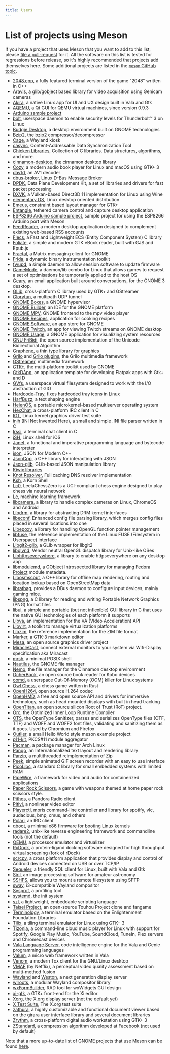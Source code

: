 ```yaml
---
title: Users
...
```


# List of projects using Meson

If you have a project that uses Meson that you want to add to this
list, please [file a
pull-request](https://github.com/mesonbuild/meson/edit/master/docs/markdown/Users.md)
for it. All the software on this list is tested for regressions before
release, so it's highly recommended that projects add themselves
here. Some additional projects are listed in the [`meson` GitHub
topic](https://github.com/topics/meson).

 - [2048.cpp](https://github.com/plibither8/2048.cpp), a fully featured terminal version of the game "2048" written in C++
 - [Aravis](https://github.com/AravisProject/aravis), a glib/gobject based library for video acquisition using Genicam cameras
 - [Akira](https://github.com/akiraux/Akira), a native Linux app for UI and UX design built in Vala and Gtk
 - [AQEMU](https://github.com/tobimensch/aqemu), a Qt GUI for QEMU virtual machines, since version 0.9.3
 - [Arduino sample project](https://github.com/jpakkane/mesonarduino)
 - [bolt](https://gitlab.freedesktop.org/bolt/bolt), userspace daemon to enable security levels for Thunderbolt™ 3 on Linux
 - [Budgie Desktop](https://github.com/budgie-desktop/budgie-desktop), a desktop environment built on GNOME technologies
 - [Bzip2](https://gitlab.com/federicomenaquintero/bzip2), the bzip2 compressor/decompressor
 - [Cage](https://github.com/Hjdskes/cage), a Wayland kiosk
 - [casync](https://github.com/systemd/casync), Content-Addressable Data Synchronization Tool
 - [Chicken Libraries](https://github.com/chicken-libraries), Collection of C libraries. Data structures, algorithms, and more.
 - [cinnamon-desktop](https://github.com/linuxmint/cinnamon-desktop), the cinnamon desktop library
 - [Cozy](https://github.com/geigi/cozy), a modern audio book player for Linux and macOS using GTK+ 3
 - [dav1d](https://code.videolan.org/videolan/dav1d), an AV1 decoder
 - [dbus-broker](https://github.com/bus1/dbus-broker), Linux D-Bus Message Broker
 - [DPDK](http://dpdk.org/browse/dpdk), Data Plane Development Kit, a set of libraries and drivers for fast packet processing
 - [DXVK](https://github.com/doitsujin/dxvk), a Vulkan-based Direct3D 11 implementation for Linux using Wine
 - [elementary OS](https://github.com/elementary/), Linux desktop oriented distribution
 - [Emeus](https://github.com/ebassi/emeus), constraint based layout manager for GTK+
 - [Entangle](https://entangle-photo.org/), tethered camera control and capture desktop application
 - [ESP8266 Arduino sample project](https://github.com/trilader/arduino-esp8266-meson), sample project for using the ESP8266 Arduino port with Meson
 - [FeedReader](https://github.com/jangernert/FeedReader), a modern desktop application designed to complement existing web-based RSS accounts
 - [Flecs](https://github.com/SanderMertens/flecs), a Fast and Lightweight ECS (Entity Component System) C library
 - [Foliate](https://github.com/johnfactotum/foliate), a simple and modern GTK eBook reader, built with GJS and Epub.js
 - [Fractal](https://wiki.gnome.org/Apps/Fractal/), a Matrix messaging client for GNOME
 - [Frida](https://github.com/frida/frida-core), a dynamic binary instrumentation toolkit
 - [fwupd](https://github.com/hughsie/fwupd), a simple daemon to allow session software to update firmware
 - [GameMode](https://github.com/FeralInteractive/gamemode), a daemon/lib combo for Linux that allows games to request a set of optimisations be temporarily applied to the host OS
 - [Geary](https://wiki.gnome.org/Apps/Geary), an email application built around conversations, for the GNOME 3 desktop.
 - [GLib](https://gitlab.gnome.org/GNOME/glib), cross-platform C library used by GTK+ and GStreamer
 - [Glorytun](https://github.com/angt/glorytun), a multipath UDP tunnel
 - [GNOME Boxes](https://gitlab.gnome.org/GNOME/gnome-boxes), a GNOME hypervisor
 - [GNOME Builder](https://gitlab.gnome.org/GNOME/gnome-builder), an IDE for the GNOME platform
 - [GNOME MPV](https://github.com/gnome-mpv/gnome-mpv), GNOME frontend to the mpv video player
 - [GNOME Recipes](https://gitlab.gnome.org/GNOME/recipes), application for cooking recipes
 - [GNOME Software](https://gitlab.gnome.org/GNOME/gnome-software), an app store for GNOME
 - [GNOME Twitch](https://github.com/vinszent/gnome-twitch), an app for viewing Twitch streams on GNOME desktop
 - [GNOME Usage](https://gitlab.gnome.org/GNOME/gnome-usage), a GNOME application for visualizing system resources
 - [GNU FriBidi](https://github.com/fribidi/fribidi), the open source implementation of the Unicode Bidirectional Algorithm
 - [Graphene](https://ebassi.github.io/graphene/), a thin type library for graphics
 - [Grilo](https://git.gnome.org/browse/grilo) and [Grilo plugins](https://git.gnome.org/browse/grilo-plugins), the Grilo multimedia framework
 - [GStreamer](https://gitlab.freedesktop.org/gstreamer/gstreamer), multimedia framework
 - [GTK+](https://gitlab.gnome.org/GNOME/gtk), the multi-platform toolkit used by GNOME
 - [GtkDApp](https://gitlab.com/csoriano/GtkDApp), an application template for developing Flatpak apps with Gtk+ and D
 - [GVfs](https://git.gnome.org/browse/gvfs/), a userspace virtual filesystem designed to work with the I/O abstraction of GIO
 - [Hardcode-Tray](https://github.com/bil-elmoussaoui/Hardcode-Tray), fixes hardcoded tray icons in Linux
 - [HarfBuzz](https://github.com/harfbuzz/harfbuzz), a text shaping engine
 - [HelenOS](http://helenos.org), a portable microkernel-based multiserver operating system
 - [HexChat](https://github.com/hexchat/hexchat), a cross-platform IRC client in C
 - [IGT](https://gitlab.freedesktop.org/drm/igt-gpu-tools), Linux kernel graphics driver test suite
 - [inih](https://github.com/benhoyt/inih) (INI Not Invented Here), a small and simple .INI file parser written in C
 - [Irssi](https://github.com/irssi/irssi), a terminal chat client in C
 - [iSH](https://github.com/tbodt/ish), Linux shell for iOS
 - [Janet](https://github.com/janet-lang/janet), a functional and imperative programming language and bytecode interpreter
 - [json](https://github.com/nlohmann/json), JSON for Modern C++
 - [JsonCpp](https://github.com/open-source-parsers/jsoncpp), a C++ library for interacting with JSON
 - [Json-glib](https://gitlab.gnome.org/GNOME/json-glib), GLib-based JSON manipulation library
 - [Kiwix libraries](https://github.com/kiwix/kiwix-lib)
 - [Knot Resolver](https://gitlab.labs.nic.cz/knot/knot-resolver), Full caching DNS resolver implementation
 - [Ksh](https://github.com/att/ast), a Korn Shell
 - [Lc0](https://github.com/LeelaChessZero/lc0), LeelaChessZero is a UCI-compliant chess engine designed to play chess via neural network
 - [Le](https://github.com/kirushyk/le), machine learning framework
 - [libcamera](https://git.linuxtv.org/libcamera.git/), a library to handle complex cameras on Linux, ChromeOS and Android
 - [Libdrm](https://gitlab.freedesktop.org/mesa/drm), a library for abstracting DRM kernel interfaces
 - [libeconf](https://github.com/openSUSE/libeconf), Enhanced config file parsing library, which merges config files placed in several locations into one
 - [Libepoxy](https://github.com/anholt/libepoxy/), a library for handling OpenGL function pointer management
 - [libfuse](https://github.com/libfuse/libfuse), the reference implementation of the Linux FUSE (Filesystem in Userspace) interface
 - [Libgit2-glib](https://git.gnome.org/browse/libgit2-glib), a GLib wrapper for libgit2
 - [libglvnd](https://gitlab.freedesktop.org/glvnd/libglvnd), Vendor neutral OpenGL dispatch library for Unix-like OSes
 - [Libhttpseverywhere](https://git.gnome.org/browse/libhttpseverywhere), a library to enable httpseverywhere on any desktop app
 - [libmodulemd](https://github.com/fedora-modularity/libmodulemd), a GObject Introspected library for managing [Fedora Project](https://getfedora.org/) module metadata.
 - [Libosmscout](https://github.com/Framstag/libosmscout), a C++ library for offline map rendering, routing and location
lookup based on OpenStreetMap data
 - [libratbag](https://github.com/libratbag/libratbag), provides a DBus daemon to configure input devices, mainly gaming mice.
 - [libspng](https://gitlab.com/randy408/libspng), a C library for reading and writing Portable Network Graphics (PNG)
format files
 - [libui](https://github.com/andlabs/libui), a simple and portable (but not inflexible) GUI library in C that uses the native GUI technologies of each platform it supports
 - [Libva](https://github.com/intel/libva), an implementation for the VA (VIdeo Acceleration) API
 - [Libvirt](https://libvirt.org), a toolkit to manage virtualization platforms
 - [Libzim](https://github.com/openzim/libzim), the reference implementation for the ZIM file format
 - [Marker](https://github.com/fabiocolacio/Marker), a GTK-3 markdown editor
 - [Mesa](https://gitlab.freedesktop.org/mesa/mesa/), an open source graphics driver project
 - [MiracleCast](https://github.com/albfan/miraclecast), connect external monitors to your system via Wifi-Display specification aka Miracast
 - [mrsh](https://github.com/emersion/mrsh), a minimal POSIX shell
 - [Nautilus](https://gitlab.gnome.org/GNOME/nautilus), the GNOME file manager
 - [Nemo](https://github.com/linuxmint/nemo), the file manager for the Cinnamon desktop environment
 - [OcherBook](https://github.com/ccoffing/OcherBook), an open source book reader for Kobo devices
 - [oomd](https://github.com/facebookincubator/oomd), a userspace Out-Of-Memory (OOM) killer for Linux systems
 - [Owl Chess](https://github.com/michaelbrockus/chess), a chess game written in Rust
 - [OpenH264](https://github.com/cisco/openh264), open source H.264 codec
 - [OpenHMD](https://github.com/OpenHMD/OpenHMD), a free and open source API and drivers for immersive technology, such as head mounted displays with built in head tracking
 - [OpenTitan](https://github.com/lowRISC/opentitan), an open source silicon Root of Trust (RoT) project.
 - [Orc](https://gitlab.freedesktop.org/gstreamer/orc), the Optimized Inner Loop Runtime Compiler
 - [OTS](https://github.com/khaledhosny/ots), the OpenType Sanitizer, parses and serializes OpenType files (OTF, TTF) and WOFF and WOFF2 font files, validating and sanitizing them as it goes. Used by Chromium and Firefox
 - [Outlier](https://github.com/kerolasa/outlier), a small Hello World style meson example project
 - [p11-kit](https://github.com/p11-glue/p11-kit), PKCS#11 module aggregator
 - [Pacman](https://git.archlinux.org/pacman.git/tree/), a package manager for Arch Linux
 - [Pango](https://git.gnome.org/browse/pango/), an Internationalized text layout and rendering library
 - [Parzip](https://github.com/jpakkane/parzip), a multithreaded reimplementation of Zip
 - [Peek](https://github.com/phw/peek), simple animated GIF screen recorder with an easy to use interface
 - [PicoLibc](https://github.com/keith-packard/picolibc), a standard C library for small embedded systems with limited RAM
 - [PipeWire](https://github.com/PipeWire/pipewire), a framework for video and audio for containerized applications
 - [Paper Rock Scissors](https://github.com/michaelbrockus/paper_rock_scissors), a game with weapons themed at home paper rock scissors style.
 - [Pithos](https://github.com/pithos/pithos), a Pandora Radio client
 - [Pitivi](https://github.com/pitivi/pitivi/), a nonlinear video editor
 - [Playerctl](https://github.com/acrisci/playerctl), mpris command-line controller and library for spotify, vlc, audacious, bmp, cmus, and others
 - [Polari](https://gitlab.gnome.org/GNOME/polari), an IRC client
 - [qboot](https://github.com/bonzini/qboot), a minimal x86 firmware for booting Linux kernels
 - [radare2](https://github.com/radare/radare2), unix-like reverse engineering framework and commandline tools (not the default)
 - [QEMU](https://qemu.org), a processor emulator and virtualizer
 - [RxDock](https://gitlab.com/rxdock/rxdock), a protein-ligand docking software designed for high throughput virtual screening (fork of rDock)
 - [scrcpy](https://github.com/Genymobile/scrcpy), a cross platform application that provides display and control of Android devices connected on USB or over TCP/IP
 - [Sequeler](https://github.com/Alecaddd/sequeler), a friendly SQL client for Linux, built with Vala and Gtk
 - [Siril](https://gitlab.com/free-astro/siril), an image processing software for amateur astronomy
 - [SSHFS](https://github.com/libfuse/sshfs), allows you to mount a remote filesystem using SFTP
 - [sway](https://github.com/swaywm/sway), i3-compatible Wayland compositor
 - [Sysprof](https://git.gnome.org/browse/sysprof), a profiling tool
 - [systemd](https://github.com/systemd/systemd), the init system
 - [szl](https://github.com/dimkr/szl), a lightweight, embeddable scripting language
 - [Taisei Project](https://taisei-project.org/), an open-source Touhou Project clone and fangame
 - [Terminology](https://github.com/billiob/terminology), a terminal emulator based on the Enlightenment Foundation Libraries
 - [Tilix](https://github.com/gnunn1/tilix), a tiling terminal emulator for Linux using GTK+ 3
 - [Tizonia](https://github.com/tizonia/tizonia-openmax-il), a command-line cloud music player for Linux with support for Spotify, Google Play Music, YouTube, SoundCloud, TuneIn, Plex servers and Chromecast devices
 - [Vala Language Server](https://github.com/benwaffle/vala-language-server), code intelligence engine for the Vala and Genie programming languages
 - [Valum](https://github.com/valum-framework/valum), a micro web framework written in Vala
 - [Venom](https://github.com/naxuroqa/Venom), a modern Tox client for the GNU/Linux desktop
 - [VMAF](https://github.com/Netflix/vmaf) (by Netflix), a perceptual video quality assessment based on multi-method fusion
 - [Wayland](https://github.com/wayland-project/wayland) and [Weston](https://github.com/wayland-project/weston), a next generation display server
 - [wlroots](https://github.com/swaywm/wlroots), a modular Wayland compositor library
 - [wxFormBuilder](https://github.com/wxFormBuilder/wxFormBuilder), RAD tool for wxWidgets GUI design
 - [xi-gtk](https://github.com/eyelash/xi-gtk), a GTK+ front-end for the Xi editor
 - [Xorg](https://gitlab.freedesktop.org/xorg/xserver), the X.org display server (not the default yet)
 - [X Test Suite](https://gitlab.freedesktop.org/xorg/test/xts), The X.org test suite
 - [zathura](https://github.com/pwmt/zathura), a highly customizable and functional document viewer based on the
girara user interface library and several document libraries
 - [Zrythm](https://git.zrythm.org/cgit/zrythm), a cross-platform digital audio workstation using GTK+ 3
 - [ZStandard](https://github.com/facebook/zstd/commit/4dca56ed832c6a88108a2484a8f8ff63d8d76d91), a compression algorithm developed at Facebook (not used by default)

Note that a more up-to-date list of GNOME projects that use Meson can
be found
[here](https://wiki.gnome.org/Initiatives/GnomeGoals/MesonPorting).
